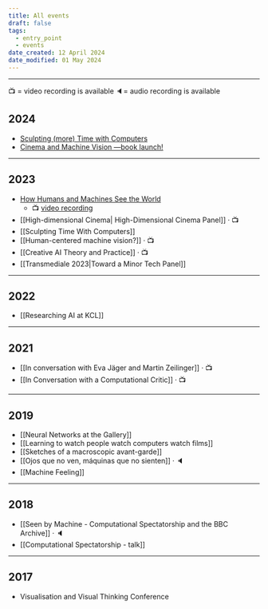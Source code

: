 ```yaml
---
title: All events
draft: false
tags:
  - entry_point
  - events
date_created: 12 April 2024
date_modified: 01 May 2024
---
```

---

 📺 = video recording is available
🔈= audio recording is available

## 2024
- [Sculpting (more) Time with Computers](https://sculptingtime.github.io/)
- [Cinema and Machine Vision ―book launch!](https://www.kcl.ac.uk/events/cinema-and-machine-vision)

---
## 2023
- [How Humans and Machines See the World](https://www.kcl.ac.uk/events/how-humans-and-machines-see-the-world)
	- 📺 [video recording](https://youtu.be/_CtwWBqE_Aw?si=gzDBnruMM2La5jAP)
- [[High-dimensional Cinema| High-Dimensional Cinema Panel]] · 📺
- [[Sculpting Time With Computers]]
- [[Human-centered machine vision?]] · 📺
- [[Creative AI Theory and Practice]] · 📺
- [[Transmediale 2023|Toward a Minor Tech Panel]]
---
## 2022
- [[Researching AI at KCL]]
---
## 2021
- [[In conversation with Eva Jäger and Martin Zeilinger]] · 📺
- [[In Conversation with a Computational Critic]] · 📺
---
## 2019
- [[Neural Networks at the Gallery]]
- [[Learning to watch people watch computers watch films]]
- [[Sketches of a macroscopic avant-garde]]
- [[Ojos que no ven, máquinas que no sienten]] · 🔈
- [[Machine Feeling]]
---
## 2018
- [[Seen by Machine - Computational Spectatorship and the BBC Archive]] · 🔈
- [[Computational Spectatorship - talk]]
---
## 2017
- Visualisation and Visual Thinking Conference